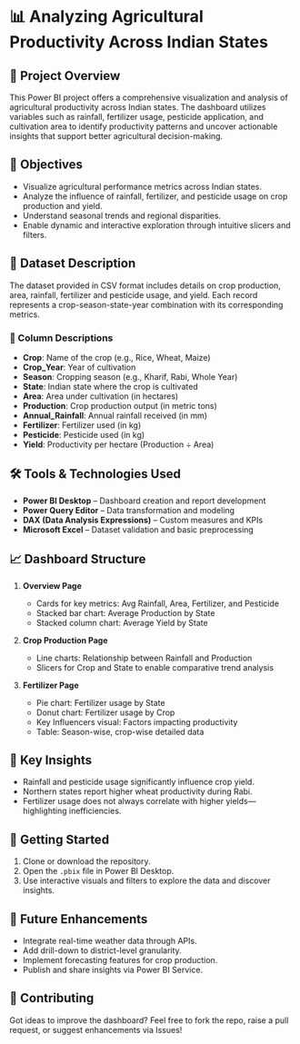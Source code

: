 # 📊 Analyzing Agricultural Productivity Across Indian States

## 🧭 Project Overview

This Power BI project offers a comprehensive visualization and analysis of agricultural productivity across Indian states. The dashboard utilizes variables such as rainfall, fertilizer usage, pesticide application, and cultivation area to identify productivity patterns and uncover actionable insights that support better agricultural decision-making.

## 🎯 Objectives

- Visualize agricultural performance metrics across Indian states.
- Analyze the influence of rainfall, fertilizer, and pesticide usage on crop production and yield.
- Understand seasonal trends and regional disparities.
- Enable dynamic and interactive exploration through intuitive slicers and filters.

## 📂 Dataset Description

The dataset provided in CSV format includes details on crop production, area, rainfall, fertilizer and pesticide usage, and yield. Each record represents a crop-season-state-year combination with its corresponding metrics.

### 🧾 Column Descriptions

- **Crop**: Name of the crop (e.g., Rice, Wheat, Maize)
- **Crop_Year**: Year of cultivation
- **Season**: Cropping season (e.g., Kharif, Rabi, Whole Year)
- **State**: Indian state where the crop is cultivated
- **Area**: Area under cultivation (in hectares)
- **Production**: Crop production output (in metric tons)
- **Annual_Rainfall**: Annual rainfall received (in mm)
- **Fertilizer**: Fertilizer used (in kg)
- **Pesticide**: Pesticide used (in kg)
- **Yield**: Productivity per hectare (Production ÷ Area)

## 🛠️ Tools & Technologies Used

- **Power BI Desktop** – Dashboard creation and report development
- **Power Query Editor** – Data transformation and modeling
- **DAX (Data Analysis Expressions)** – Custom measures and KPIs
- **Microsoft Excel** – Dataset validation and basic preprocessing

## 📈 Dashboard Structure

1. **Overview Page**
   - Cards for key metrics: Avg Rainfall, Area, Fertilizer, and Pesticide
   - Stacked bar chart: Average Production by State
   - Stacked column chart: Average Yield by State

2. **Crop Production Page**
   - Line charts: Relationship between Rainfall and Production
   - Slicers for Crop and State to enable comparative trend analysis

3. **Fertilizer Page**
   - Pie chart: Fertilizer usage by State
   - Donut chart: Fertilizer usage by Crop
   - Key Influencers visual: Factors impacting productivity
   - Table: Season-wise, crop-wise detailed data

## 🧠 Key Insights

- Rainfall and pesticide usage significantly influence crop yield.
- Northern states report higher wheat productivity during Rabi.
- Fertilizer usage does not always correlate with higher yields—highlighting inefficiencies.

## 🚀 Getting Started

1. Clone or download the repository.
2. Open the `.pbix` file in Power BI Desktop.
3. Use interactive visuals and filters to explore the data and discover insights.

## 📌 Future Enhancements

- Integrate real-time weather data through APIs.
- Add drill-down to district-level granularity.
- Implement forecasting features for crop production.
- Publish and share insights via Power BI Service.

## 🤝 Contributing

Got ideas to improve the dashboard? Feel free to fork the repo, raise a pull request, or suggest enhancements via Issues!
